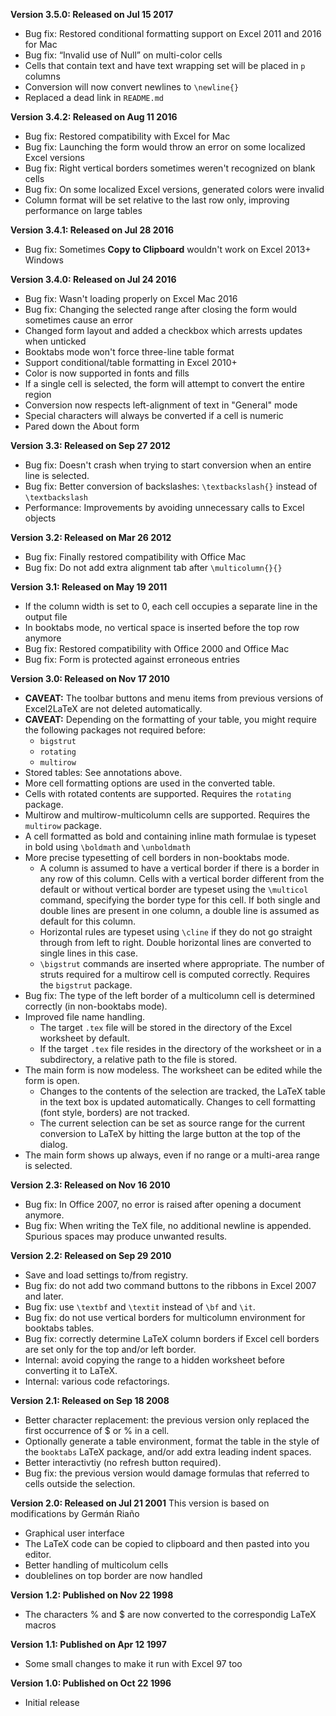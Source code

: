 **Version 3.5.0: Released on Jul 15 2017**
 * Bug fix: Restored conditional formatting support on Excel 2011 and 2016 for Mac
 * Bug fix: “Invalid use of Null” on multi-color cells
 * Cells that contain text and have text wrapping set will be placed in `p` columns
 * Conversion will now convert newlines to `\newline{}`
 * Replaced a dead link in `README.md`

**Version 3.4.2: Released on Aug 11 2016**
 * Bug fix: Restored compatibility with Excel for Mac
 * Bug fix: Launching the form would throw an error on some localized Excel versions
 * Bug fix: Right vertical borders sometimes weren't recognized on blank cells
 * Bug fix: On some localized Excel versions, generated colors were invalid
 * Column format will be set relative to the last row only, improving performance on large tables

**Version 3.4.1: Released on Jul 28 2016**
 * Bug fix: Sometimes **Copy to Clipboard** wouldn't work on Excel 2013+ Windows

**Version 3.4.0: Released on Jul 24 2016**
 * Bug fix: Wasn't loading properly on Excel Mac 2016
 * Bug fix: Changing the selected range after closing the form would sometimes cause an error
 * Changed form layout and added a checkbox which arrests updates when unticked
 * Booktabs mode won't force three-line table format
 * Support conditional/table formatting in Excel 2010+
 * Color is now supported in fonts and fills
 * If a single cell is selected, the form will attempt to convert the entire region
 * Conversion now respects left-alignment of text in "General" mode
 * Special characters will always be converted if a cell is numeric
 * Pared down the About form

**Version 3.3: Released on Sep 27 2012**
 * Bug fix: Doesn't crash when trying to start conversion when an entire line is selected.
 * Bug fix: Better conversion of backslashes: `\textbackslash{}` instead of `\textbackslash `
 * Performance: Improvements by avoiding unnecessary calls to Excel objects

**Version 3.2: Released on Mar 26 2012**
 * Bug fix: Finally restored compatibility with Office Mac
 * Bug fix: Do not add extra alignment tab after `\multicolumn{}{}`

**Version 3.1: Released on May 19 2011**
 * If the column width is set to 0, each cell occupies a separate line in the output file
 * In booktabs mode, no vertical space is inserted before the top row anymore
 * Bug fix: Restored compatibility with Office 2000 and Office Mac
 * Bug fix: Form is protected against erroneous entries

**Version 3.0: Released on Nov 17 2010**
 * **CAVEAT:** The toolbar buttons and menu items from previous versions of Excel2LaTeX are not deleted automatically.
 * **CAVEAT:** Depending on the formatting of your table, you might require the following packages not required before:
   * `bigstrut`
   * `rotating`
   * `multirow`
 * Stored tables: See annotations above.
 * More cell formatting options are used in the converted table.
 * Cells with rotated contents are supported. Requires the `rotating` package.
 * Multirow and multirow-multicolumn cells are supported.  Requires the `multirow` package.
 * A cell formatted as bold and containing inline math formulae is typeset in bold using `\boldmath` and `\unboldmath`
 * More precise typesetting of cell borders in non-booktabs mode.
   * A column is assumed to have a vertical border if there is a border in any row of this column. Cells with a vertical
     border different from the default or without vertical border are typeset using the `\multicol` command, specifying 
     the border type for this cell.  If both single and double lines are present in one column, a double line is assumed
     as default for this column.
   * Horizontal rules are typeset using `\cline` if they do not go straight through from left to right.  Double horizontal
     lines are converted to single lines in this case.
   * `\bigstrut` commands are inserted where appropriate.  The number of struts required for a multirow cell is computed
     correctly.  Requires the `bigstrut` package.
 * Bug fix: The type of the left border of a multicolumn cell is determined correctly (in non-booktabs mode).
 * Improved file name handling.
   * The target `.tex` file will be stored in the directory of the Excel worksheet by default.
   * If the target `.tex` file resides in the directory of the worksheet or in a subdirectory, a relative path to the file is stored.
 * The main form is now modeless.  The worksheet can be edited while the form is open.
   * Changes to the contents of the selection are tracked, the LaTeX table in the text box is updated automatically.
     Changes to cell formatting (font style, borders) are not tracked.
   * The current selection can be set as source range for the current conversion to LaTeX by hitting the large button at the top
     of the dialog.
 * The main form shows up always, even if no range or a multi-area range is selected.

**Version 2.3: Released on Nov 16 2010**
 * Bug fix: In Office 2007, no error is raised after opening a document anymore.
 * Bug fix: When writing the TeX file, no additional newline is appended. Spurious spaces may produce unwanted results.

**Version 2.2: Released on Sep 29 2010**
 * Save and load settings to/from registry.
 * Bug fix: do not add two command buttons to the ribbons in Excel 2007 and later.
 * Bug fix: use `\textbf` and `\textit` instead of `\bf` and `\it`.
 * Bug fix: do not use vertical borders for multicolumn environment for booktabs tables.
 * Bug fix: correctly determine LaTeX column borders if Excel cell borders are set only for the top and/or left border.
 * Internal: avoid copying the range to a hidden worksheet before converting it to LaTeX.
 * Internal: various code refactorings.
  
**Version 2.1: Released on Sep 18 2008**
 * Better character replacement: the previous version only replaced the first occurrence of $ or % in a cell.
 * Optionally generate a table environment, format the table in the style of the `booktabs` LaTeX package, and/or add
   extra leading indent spaces.
 * Better interactivtiy (no refresh button required).
 * Bug fix: the previous version would damage formulas that referred to cells outside the selection.
  
**Version 2.0: Released on Jul 21 2001**
This version is based on modifications by Germán Riaño
 * Graphical user interface
 * The LaTeX code can be copied to clipboard and then pasted into you editor.
 * Better handling of multicolum cells
 * doublelines on top border are now handled

**Version 1.2: Published on Nov 22 1998**
 * The characters % and $ are now converted to the correspondig LaTeX macros

**Version 1.1: Published on Apr 12 1997**
 * Some small changes to make it run with Excel 97 too

**Version 1.0: Published on Oct 22 1996**
 * Initial release
